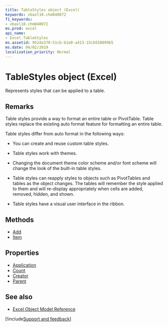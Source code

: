 ```yaml
---
title: TableStyles object (Excel)
keywords: vbaxl10.chm840072
f1_keywords:
- vbaxl10.chm840072
ms.prod: excel
api_name:
- Excel.TableStyles
ms.assetid: 952da370-51cb-b1e0-a413-15cb558099b5
ms.date: 04/02/2019
localization_priority: Normal
---
```



# TableStyles object (Excel)

Represents styles that can be applied to a table.


## Remarks

Table styles provide a way to format an entire table or PivotTable. Table styles replace the existing auto format feature for formatting an entire table.

Table styles differ from auto format in the following ways:

- You can create and reuse custom table styles.
    
- Table styles work with themes.
    
- Changing the document theme color scheme and/or font scheme will change the look of the built-in table styles.
    
- Table styles can reapply styles to objects such as PivotTables and tables as the object changes. The tables will remember the style applied to them and will re-display appropriately when cells are added, removed, hidden, and shown.
    
- Table styles have a visual user interface in the ribbon.
    

## Methods

- [Add](Excel.TableStyles.Add.md)
- [Item](Excel.TableStyles.Item.md)

## Properties

- [Application](Excel.TableStyles.Application.md)
- [Count](Excel.TableStyles.Count.md)
- [Creator](Excel.TableStyles.Creator.md)
- [Parent](Excel.TableStyles.Parent.md)


## See also

- [Excel Object Model Reference](overview/Excel/object-model.md)

[!include[Support and feedback](~/includes/feedback-boilerplate.md)]